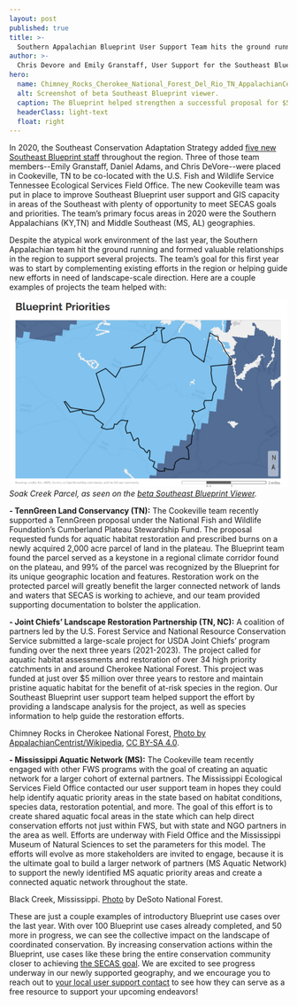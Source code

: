 ```yaml
---
layout: post
published: true
title: >-
  Southern Appalachian Blueprint User Support Team hits the ground running 
author: >-
  Chris Devore and Emily Granstaff, User Support for the Southeast Blueprint
hero:
  name: Chimney_Rocks_Cherokee_National_Forest_Del_Rio_TN_AppalachianCentristWikipedia_sm.jpg
  alt: Screenshot of beta Southeast Blueprint viewer.
  caption: The Blueprint helped strengthen a successful proposal for $5 million over 3 years to assess aquatic habitat and restore 34 priority catchments in and around Cherokee National Forest (pictured here). <a href="https://commons.wikimedia.org/wiki/File:Chimney_Rocks_-_Cherokee_National_Forest_-_Del_Rio,_TN.jpg">Photo by Appalachian Centrist/Wikipedia</a>, <a href="https://creativecommons.org/licenses/by-sa/4.0/deed.en">CC BY-SA 4.0</a>.
  headerClass: light-text
  float: right
---
```

In 2020, the Southeast Conservation Adaptation Strategy added [five new Southeast Blueprint staff](http://secassoutheast.org/2021/01/13/Welcoming-New-SECAS-Staff.html) throughout the region. Three of those team members--Emily Granstaff, Daniel Adams, and Chris DeVore--were placed in Cookeville, TN to be co-located with the U.S. Fish and Wildlife Service Tennessee Ecological Services Field Office. The new Cookeville team was put in place to improve Southeast Blueprint user support and GIS capacity in areas of the Southeast with plenty of opportunity to meet SECAS goals and priorities. The team’s primary focus areas in 2020 were the Southern Appalachians (KY,TN) and Middle Southeast (MS, AL) geographies.  

Despite the atypical work environment of the last year, the Southern Appalachian team hit the ground running and formed valuable relationships in the region to support several projects. The team’s goal for this first year was to start by complementing existing efforts in the region or helping guide new efforts in need of landscape-scale direction.<!--more--> Here are a couple examples of projects the team helped with: 

<img src="https://raw.githubusercontent.com/USFWS/secas/gh-pages/images/SoakCreekBlueprint.png">
<i>Soak Creek Parcel, as seen on the <a href="https://blueprint.geoplatform.gov/southeast/">beta Southeast Blueprint Viewer</a>.</i>

**- TennGreen Land Conservancy (TN):** The Cookeville team recently supported a TennGreen proposal under the National Fish and Wildlife Foundation’s Cumberland Plateau Stewardship Fund. The proposal requested funds for aquatic habitat restoration and prescribed burns on a newly acquired 2,000 acre parcel of land in the plateau. The Blueprint team found the parcel served as a keystone in a regional climate corridor found on the plateau, and 99% of the parcel was recognized by the Blueprint for its unique geographic location and features. Restoration work on the protected parcel will greatly benefit the larger connected network of lands and waters that SECAS is working to achieve, and our team provided supporting documentation to bolster the application.  

**- Joint Chiefs’ Landscape Restoration Partnership (TN, NC):** A coalition of partners led by the U.S. Forest Service and National Resource Conservation Service submitted a large-scale project for USDA Joint Chiefs’ program funding over the next three years (2021-2023). The project called for aquatic habitat assessments and restoration of over 34 high priority catchments in and around Cherokee National Forest. This project was funded at just over $5 million over three years to restore and maintain pristine aquatic habitat for the benefit of at-risk species in the region. Our Southeast Blueprint user support team helped support the effort by providing a landscape analysis for the project, as well as species information to help guide the restoration efforts.  

Chimney Rocks in Cherokee National Forest, [Photo by AppalachianCentrist/Wikipedia](https://commons.wikimedia.org/wiki/File:Chimney_Rocks_-_Cherokee_National_Forest_-_Del_Rio,_TN.jpg), [CC BY-SA 4.0](https://creativecommons.org/licenses/by-sa/4.0/deed.en). 

**- Mississippi Aquatic Network (MS):** The Cookeville team recently engaged with other FWS programs with the goal of creating an aquatic network for a larger cohort of external partners. The Mississippi Ecological Services Field Office contacted our user support team in hopes they could help identify aquatic priority areas in the state based on habitat conditions, species data, restoration potential, and more. The goal of this effort is to create shared aquatic focal areas in the state which can help direct conservation efforts not just within FWS, but with state and NGO partners in the area as well. Efforts are underway with Field Office and the Mississippi Museum of Natural Sciences to set the parameters for this model. The efforts will evolve as more stakeholders are invited to engage, because it is the ultimate goal to build a larger network of partners (MS Aquatic Network) to support the newly identified MS aquatic priority areas and create a connected aquatic network throughout the state.  

Black Creek, Mississippi. [Photo](https://www.rivers.gov/rivers/black-ms.php) by DeSoto National Forest. 

These are just a couple examples of introductory Blueprint use cases over the last year. With over 100 Blueprint use cases already completed, and 50 more in progress, we can see the collective impact on the landscape of coordinated conservation. By increasing conservation actions within the Blueprint, use cases like these bring the entire conservation community closer to achieving [the SECAS goal](http://secassoutheast.org/our-goal). We are excited to see progress underway in our newly supported geography, and we encourage you to reach out to [your local user support contact](http://secassoutheast.org/contact) to see how they can serve as a free resource to support your upcoming endeavors!  
